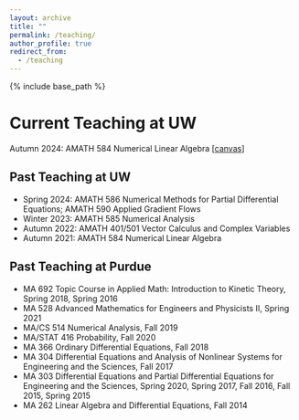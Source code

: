 ```yaml
---
layout: archive
title: ""
permalink: /teaching/
author_profile: true
redirect_from:
  - /teaching
---
```


{% include base_path %}

# Current Teaching at UW
Autumn 2024: AMATH 584 Numerical Linear Algebra [[canvas](https://canvas.uw.edu/)]

## Past Teaching at UW
* Spring 2024: AMATH 586 Numerical Methods for Partial Differential Equations; AMATH 590 Applied Gradient Flows
* Winter 2023: AMATH 585 Numerical Analysis
* Autumn 2022: AMATH 401/501 Vector Calculus and Complex Variables
* Autumn 2021: AMATH 584 Numerical Linear Algebra

## Past Teaching at Purdue
* MA 692 Topic Course in Applied Math: Introduction to Kinetic Theory, Spring 2018, Spring 2016
* MA 528 Advanced Mathematics for Engineers and Physicists II, Spring 2021
* MA/CS 514 Numerical Analysis, Fall 2019
* MA/STAT 416 Probability, Fall 2020
* MA 366 Ordinary Differential Equations, Fall 2018
* MA 304 Differential Equations and Analysis of Nonlinear Systems for Engineering and the Sciences, Fall 2017
* MA 303 Differential Equations and Partial Differential Equations for Engineering and the Sciences, Spring 2020, Spring 2017, Fall 2016, Fall 2015, Spring 2015
* MA 262 Linear Algebra and Differential Equations, Fall 2014
